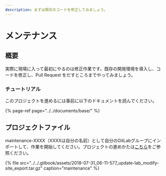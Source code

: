 ```yaml
---
description: まずは既存のコードを修正してみましょう。
---
```


# メンテナンス

## 概要

実際に現場に入って最初にやるのは修正作業です。既存の開発環境を導入し、コードを修正し、Pull Request をだすところまでやってみましょう。

### チュートリアル

このプロジェクトを進めるには事前に以下のドキュメントを読んでください。

{% page-ref page="../../documents/base/" %}

## プロジェクトファイル

maintenance-XXXX（XXXXは自分の名前）として自分のGitLabグループにインポートして、作業を開始してください。プロジェクトの進めかたは[こちら](../flow.md)をご参照ください。

{% file src="../../.gitbook/assets/2018-07-31\_06-11-577\_update-lab\_modify-site\_export.tar.gz" caption="maintenance" %}



